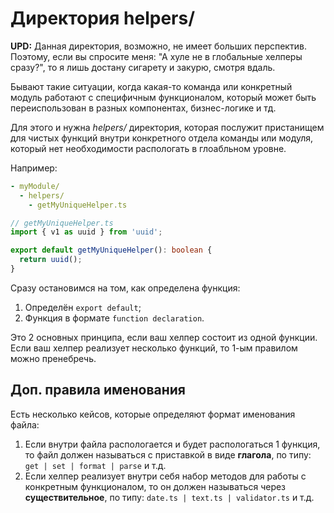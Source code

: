 # **Директория helpers/**

>
  **UPD:** Данная директория, возможно, не имеет больших перспектив. Поэтому, если вы спросите меня: "А хуле не в глобальные хелперы сразу?", то я лишь достану сигарету и закурю, смотря вдаль.
>

Бывают такие ситуации, когда какая-то команда или конкретный модуль работают с специфичным функционалом, который может быть переиспользован в разных компонентах, бизнес-логике и тд. 

Для этого и нужна *helpers/* директория, которая послужит пристанищем для чистых функций внутри конкретного отдела команды или модуля, который нет необходимости распологать в глоабльном уровне.

Например:

```yml
- myModule/
  - helpers/
    - getMyUniqueHelper.ts
```

```typescript
// getMyUniqueHelper.ts
import { v1 as uuid } from 'uuid';

export default getMyUniqueHelper(): boolean {
  return uuid();
}
```

Сразу остановимся на том, как определена функция:

1. Определён `export default`;
2. Функция в формате `function declaration`.

Это 2 основных принципа, если ваш хелпер состоит из одной функции. Если ваш хелпер реализует несколько функций, то 1-ым правилом можно пренебречь.

## **Доп. правила именования**

Есть несколько кейсов, которые определяют формат именования файла:

1. Если внутри файла распологается и будет распологаться 1 функция, то файл должен называться с приставкой в виде **глагола**, по типу: `get | set | format | parse` и т.д.
2. Если хелпер реализует внутри себя набор методов для работы с конкретным функционалом, то он должен называться через **существительное**, по типу: `date.ts | text.ts | validator.ts` и т.д.